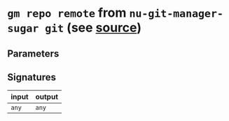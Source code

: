 # `gm repo remote` from `nu-git-manager-sugar git` (see [source](https://github.com/amtoine/nu-git-manager/blob/main/pkgs/nu-git-manager-sugar/nu-git-manager-sugar/git/mod.nu#L159))




## Parameters


## Signatures
| input | output |
| ----- | ------ |
| `any` | `any`  |
